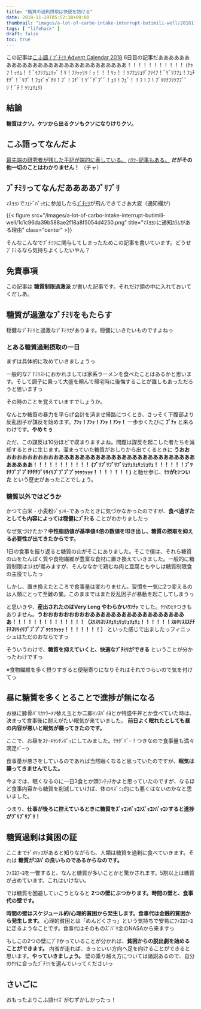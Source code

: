 ```yaml
---
title: "糖質の過剰摂取は快便を妨げる"
date: 2018-11-29T05:52:38+09:00
thumbnail: "images/a-lot-of-carbo-intake-interrupt-butimili-well/20181129_123355.jpg"
tags: [ "lifehack" ]
draft: false
toc: true
---
```


この記事は[こふ語 / ﾌﾞﾁﾐﾘ Advent Calendar 2018](https://adventar.org/calendars/3115) 6日目の記事だあああああああああああああああああああああああああああああ！！！！！！！！！！！ (ﾁｩﾌ！ｯｩｭ！！ﾞｩﾌﾘﾌｭｭﾘｯﾞ！ﾘ！ﾌﾘｯｯﾘｩ！ｯ！！！ﾘｯ！！ｩﾌﾌｭﾘｭﾘﾞﾌﾘｲﾌ！ﾞﾘﾞﾘﾌﾌｭ！ﾌｭﾁﾁﾁﾞ！ﾞﾘﾌﾞ！ﾌｭｲﾞｩﾞﾁﾘ！ﾌﾞ！ﾌﾁﾞ！ﾂﾞﾞﾁﾞﾌﾞﾞ！ｭﾘ！ﾌｭﾞ！！ﾌ！ﾌ！ﾌﾞﾘﾘﾁﾌﾘﾂﾌﾌﾞﾞﾘ！ﾞﾁ！ｩﾘｭﾘｭﾘ)

## 結論

**糖質はクソ。ケツから出るクソもクソになりけりクソ。** 

## こふ語ってなんだよ

[最先端の研究者が残した手記が端的に表している。](https://gist.github.com/mohemohe/9007680) [ﾊｳﾂｰ記事もある。](https://karubabu.hateblo.jp/entry/2014/12/05/001928) **だがその他一切のことはわかりません！** （チャ）

## ﾌﾞﾁﾐﾘってなんだああああﾌﾞﾘﾌﾞﾘ

ﾏｽﾖﾖﾝでﾌｪﾄﾞﾊﾞｯｾに参加したら[ﾌﾞﾁﾐﾘ](https://butimi.li/)が飛んできてさあ大変（通知欄が）

{{< figure src="/images/a-lot-of-carbo-intake-interrupt-butimili-well/1c1c96da39b588ae2f18a8f5054d4250.png" title="ﾏｽﾖﾖﾝに通知ｶﾗﾑがある理由" class="center" >}}

そんなこんなでﾌﾞﾁﾐﾘに関与してしまったためこの記事を書いています。どうせﾌﾞﾁﾐるなら気持ちよくしたいやん？

## 免責事項

この記事は **糖質制限過激派** が書いた記事です。それだけ頭の中に入れておいてくだしあ。

## 糖質が過激なﾌﾞﾁﾐﾘをもたらす

穏健なﾌﾞﾁﾐﾘと過激なﾌﾞﾁﾐﾘがあります。穏健にいきたいものですよねっ

### とある糖質過剰摂取の一日

まずは具体的に攻めていきましょうっ

一般的なﾌﾞﾁﾐﾘｽﾄにおかれましては家系ラーメンを食べたことはあるかと思います。そして調子に乗って大盛を頼んで帰宅時に後悔することが誰しもあっただろうと思いますっ

その時のことを覚えていますでしょうか。

なんとか糖質の暴力を平らげ会計を済ませ帰路につくとき、さっそく下腹部より反乱因子が謀反を始めます。**ｱﾝｯ！ｱﾝｯ！ｱﾝｯ！ｱﾝｯ！** 一歩歩くたびに **ﾌﾞﾁｯ** と来るわけです。**やめｔぅ**

ただ、この謀反は10分ほどで収まりますよね。問題は謀反を起こした者たちを滅却するときに生じます。溜まっていた糖質がおしりから出てくるときに **うおおおおおおおおおおおおあああああああああああああああああああああああああああああああ！！！！！！！！！！！ (ﾌﾞﾘﾌﾞﾘﾌﾞﾘﾌﾞﾘｭﾘｭﾘｭﾘｭﾘｭﾘｭ！！！！！！ﾌﾞﾂﾁﾁﾌﾞﾌﾞﾌﾞﾁﾁﾁﾁﾌﾞﾘﾘｲﾘﾌﾞﾌﾞﾌﾞﾌﾞｩｩｩｩｯｯｯ！！！！！！！)** と馳せ参じ、**ｹﾂがﾋﾘついた** という歴史があったことでしょう。

### 糖質以外ではどうか

かつて白米・小麦粉ｼﾞｮﾝｷｰであったときに気づかなかったのですが、**食べ過ぎたとしても内容によっては穏健にﾌﾞﾁﾐる** ことがわかりましたっ

なぜ気づけたか？**中性脂肪値が基準値4倍の数値を叩き出し、糖質の摂取を抑える必要性が出てきたからです。**

1日の食事を振り返ると糖質の山がそこにありました。そこで僕は、それら糖質の山をたんぱく質や食物繊維が豊富な食材に置き換えていきました。一般的に糖質制限はｺｽﾖが嵩みますが、そんななかで鶏むね肉と豆腐ともやしは糖質制限食の主役でしたっ

しかし、置き換えたところで食事量は変わりません。習慣を一気に2つ変えるのは人類にとって至難の業。このままではまた反乱因子が暴動を起こしてしまうっ

と思いきや、**産出されたのはVery Long やわらかいｳﾝﾁｯ** でした。ｹﾂのﾋﾘつきもありません。**うおおおおおおおおおあああああああああああああああああああ！！！！！！！！！！！！！！（ｽﾘｽﾘｽﾘｽﾘｭﾘｭﾘｭﾘｭﾘｭﾘｭ！！！！！！ｽﾙﾘﾘｽｽｽﾁﾁﾁﾁｽﾘﾘｲﾘﾌﾞﾌﾞﾌﾞﾌﾞｩｩｩｩｯｯｯ！！！！！！！）** といった感じで出ましたっフィニッシュはただのおならですっ

そういうわけで、**糖質を抑えていくと、快適なﾌﾞﾁﾐﾘができる** ということが分かったわけですっ

※食物繊維を多く摂りすぎると便秘寄りになりそれはそれでつらいので気を付けてっ

## 昼に糖質を多くとることで進捗が無になる

お昼に豚骨ﾊﾞﾘｶﾔﾗｰﾒｿ替え玉とか二郎ｲﾝｽﾊﾟｲﾖとか特盛牛丼とか食べていた時は、決まって食事後に耐えがたい眠気が来ていました。 **前日よく眠れたとしても昼の内容が悪いと眠気が襲ってきたのです。**

ここで、お昼をｽﾃｰｷﾗﾝﾁﾝﾎﾟｯにしてみました。ｻﾗﾀﾞﾊﾞｰ！つきなので食事量も満々満足ﾊﾞｰっ

食事量が悪さをしているのであれば当然眠くなると思っていたのですが、**眠気は襲ってきませんでした。** 

今までは、眠くなるのに一日3食とか頭ｳﾝﾁｯﾁかよと思っていたのですが、なるほど食事内容から糖質を削減していけば、体のﾘｽﾞﾐｭ的にも悪くはないのかなと思いました。

つまり、**仕事が後ろに控えているときに糖質をｽﾞｯｺﾝﾊﾞｯｺﾝｽﾞｯｺﾝﾊﾞｯｺﾝすると進捗がﾌﾞﾘﾌﾞﾘﾌﾞﾘ！**

## 糖質過剰は貧困の証

ここまでﾃﾞﾒﾘｯﾖがあると知りながらも、人類は糖質を過剰に食べていきます。それは **糖質がｺｽﾊﾟの良いものであるからなのです。**

ﾌｧｽﾖﾌｰﾖを一瞥すると、なんと糖質が多いことかと驚かされます。5割以上は糖質が占めています。これはいけない。

では糖質を回避していこうとなると **2つの壁にぶつかります。時間の壁と、食事代の壁です。**

**時間の壁はスケジュール的/心理的貧困から発生します。食事代は金銭的貧困から発生します。**  心理的貧困とは「めんどくさっ」という気持ちで安易にﾌｧｽﾖﾌｰﾖに走るようなことです。食事代はそのものｽﾞﾊﾞﾘ金のNASAから来ますっ

もしこの2つの壁にﾌﾞﾁかっていることが分かれば、**貧困からの脱出劇を始めることができます。** 内省が走れば、きっといい方向へ足を向けることができると思います。**やっていきましょう。** 壁の乗り越え方については諸説あるので、自分のｹﾂに合ったﾌﾞﾁﾐﾘを選んでいってくださいっ

## さいごに

おもったよりこふ語ﾅｲｽﾞがむずかしかったっ！

